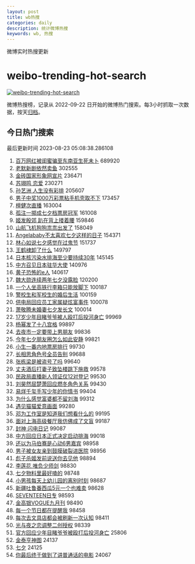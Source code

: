 ```yaml
---
layout: post
title: wb热搜
categories: daily
description: 统计微博热搜
keywords: wb, 热搜
---
```


微博实时热搜更新

# weibo-trending-hot-search

[![weibo-trending-hot-search](https://github.com/ameizi/weibo-trending-hot-search/actions/workflows/ci.yml/badge.svg)](https://github.com/ameizi/weibo-trending-hot-search/actions/workflows/ci.yml)

微博热搜榜，记录从 2022-09-22 日开始的微博热门搜索。每3小时抓取一次数据，按天[归档](./archives)。

## 今日热门搜索

<!-- BEGIN --> 
最后更新时间 2023-08-23 05:08:38.286108 
1. [百万网红被闺蜜骗至东南亚生死未卜](https://s.weibo.com/weibo?q=%23%E7%99%BE%E4%B8%87%E7%BD%91%E7%BA%A2%E8%A2%AB%E9%97%BA%E8%9C%9C%E9%AA%97%E8%87%B3%E4%B8%9C%E5%8D%97%E4%BA%9A%E7%94%9F%E6%AD%BB%E6%9C%AA%E5%8D%9C%23&t=31&band_rank=1&Refer=top) 689920
1. [老默新剧依然卖鱼](https://s.weibo.com/weibo?q=%23%E8%80%81%E9%BB%98%E6%96%B0%E5%89%A7%E4%BE%9D%E7%84%B6%E5%8D%96%E9%B1%BC%23&t=31&band_rank=2&Refer=top) 302555
1. [金砖国家形象网宣片](https://s.weibo.com/weibo?q=%23%E9%87%91%E7%A0%96%E5%9B%BD%E5%AE%B6%E5%BD%A2%E8%B1%A1%E7%BD%91%E5%AE%A3%E7%89%87%23&t=31&band_rank=3&Refer=top) 236471
1. [苏翊鸣 恋爱](https://s.weibo.com/weibo?q=%E8%8B%8F%E7%BF%8A%E9%B8%A3%20%E6%81%8B%E7%88%B1&t=31&band_rank=4&Refer=top) 230271
1. [孙艺洲 人生没有彩排](https://s.weibo.com/weibo?q=%E5%AD%99%E8%89%BA%E6%B4%B2%20%E4%BA%BA%E7%94%9F%E6%B2%A1%E6%9C%89%E5%BD%A9%E6%8E%92&t=31&band_rank=5&Refer=top) 205607
1. [男子中奖1000万彩票粘手机壳取不下](https://s.weibo.com/weibo?q=%23%E7%94%B7%E5%AD%90%E4%B8%AD%E5%A5%961000%E4%B8%87%E5%BD%A9%E7%A5%A8%E7%B2%98%E6%89%8B%E6%9C%BA%E5%A3%B3%E5%8F%96%E4%B8%8D%E4%B8%8B%23&t=31&band_rank=6&Refer=top) 173457
1. [檀健次直播](https://s.weibo.com/weibo?q=%E6%AA%80%E5%81%A5%E6%AC%A1%E7%9B%B4%E6%92%AD&t=31&band_rank=7&Refer=top) 163004
1. [孤注一掷成七夕档票房冠军](https://s.weibo.com/weibo?q=%23%E5%AD%A4%E6%B3%A8%E4%B8%80%E6%8E%B7%E6%88%90%E4%B8%83%E5%A4%95%E6%A1%A3%E7%A5%A8%E6%88%BF%E5%86%A0%E5%86%9B%23&t=31&band_rank=8&Refer=top) 161008
1. [姬发殷郊 趴在背上搂着腰](https://s.weibo.com/weibo?q=%E5%A7%AC%E5%8F%91%E6%AE%B7%E9%83%8A%20%E8%B6%B4%E5%9C%A8%E8%83%8C%E4%B8%8A%E6%90%82%E7%9D%80%E8%85%B0&t=31&band_rank=9&Refer=top) 159846
1. [山航飞机狗狗祟祟出发了](https://s.weibo.com/weibo?q=%E5%B1%B1%E8%88%AA%E9%A3%9E%E6%9C%BA%E7%8B%97%E7%8B%97%E7%A5%9F%E7%A5%9F%E5%87%BA%E5%8F%91%E4%BA%86&t=31&band_rank=10&Refer=top) 158049
1. [Angelababy不太喜欢七夕这样的日子](https://s.weibo.com/weibo?q=%23Angelababy%E4%B8%8D%E5%A4%AA%E5%96%9C%E6%AC%A2%E4%B8%83%E5%A4%95%E8%BF%99%E6%A0%B7%E7%9A%84%E6%97%A5%E5%AD%90%23&t=31&band_rank=11&Refer=top) 154371
1. [林心如说七夕感觉在过鬼节](https://s.weibo.com/weibo?q=%23%E6%9E%97%E5%BF%83%E5%A6%82%E8%AF%B4%E4%B8%83%E5%A4%95%E6%84%9F%E8%A7%89%E5%9C%A8%E8%BF%87%E9%AC%BC%E8%8A%82%23&t=31&band_rank=12&Refer=top) 151737
1. [王鹤棣卸了什么](https://s.weibo.com/weibo?q=%23%E7%8E%8B%E9%B9%A4%E6%A3%A3%E5%8D%B8%E4%BA%86%E4%BB%80%E4%B9%88%23&t=31&band_rank=13&Refer=top) 149797
1. [日本核污染水排海至少要持续30年](https://s.weibo.com/weibo?q=%23%E6%97%A5%E6%9C%AC%E6%A0%B8%E6%B1%A1%E6%9F%93%E6%B0%B4%E6%8E%92%E6%B5%B7%E8%87%B3%E5%B0%91%E8%A6%81%E6%8C%81%E7%BB%AD30%E5%B9%B4%23&t=31&band_rank=14&Refer=top) 145145
1. [中方召见日本驻华大使](https://s.weibo.com/weibo?q=%23%E4%B8%AD%E6%96%B9%E5%8F%AC%E8%A7%81%E6%97%A5%E6%9C%AC%E9%A9%BB%E5%8D%8E%E5%A4%A7%E4%BD%BF%23&t=31&band_rank=15&Refer=top) 140976
1. [黄子恐怖的e人](https://s.weibo.com/weibo?q=%E9%BB%84%E5%AD%90%E6%81%90%E6%80%96%E7%9A%84e%E4%BA%BA&t=31&band_rank=16&Refer=top) 140617
1. [魏大勋连续两年七夕没露脸](https://s.weibo.com/weibo?q=%23%E9%AD%8F%E5%A4%A7%E5%8B%8B%E8%BF%9E%E7%BB%AD%E4%B8%A4%E5%B9%B4%E4%B8%83%E5%A4%95%E6%B2%A1%E9%9C%B2%E8%84%B8%23&t=31&band_rank=17&Refer=top) 120200
1. [一个人坐高铁行李箱只能放脚下](https://s.weibo.com/weibo?q=%23%E4%B8%80%E4%B8%AA%E4%BA%BA%E5%9D%90%E9%AB%98%E9%93%81%E8%A1%8C%E6%9D%8E%E7%AE%B1%E5%8F%AA%E8%83%BD%E6%94%BE%E8%84%9A%E4%B8%8B%23&t=31&band_rank=18&Refer=top) 100187
1. [警校生和军校生的婚后生活](https://s.weibo.com/weibo?q=%E8%AD%A6%E6%A0%A1%E7%94%9F%E5%92%8C%E5%86%9B%E6%A0%A1%E7%94%9F%E7%9A%84%E5%A9%9A%E5%90%8E%E7%94%9F%E6%B4%BB&t=31&band_rank=19&Refer=top) 100159
1. [供电局回应员工家属疑炫富事件](https://s.weibo.com/weibo?q=%23%E4%BE%9B%E7%94%B5%E5%B1%80%E5%9B%9E%E5%BA%94%E5%91%98%E5%B7%A5%E5%AE%B6%E5%B1%9E%E7%96%91%E7%82%AB%E5%AF%8C%E4%BA%8B%E4%BB%B6%23&t=31&band_rank=20&Refer=top) 100078
1. [萧敬腾未婚妻七夕发长文](https://s.weibo.com/weibo?q=%E8%90%A7%E6%95%AC%E8%85%BE%E6%9C%AA%E5%A9%9A%E5%A6%BB%E4%B8%83%E5%A4%95%E5%8F%91%E9%95%BF%E6%96%87&t=31&band_rank=21&Refer=top) 100014
1. [17岁少年目睹爷爷被人殴打后投河身亡](https://s.weibo.com/weibo?q=%2317%E5%B2%81%E5%B0%91%E5%B9%B4%E7%9B%AE%E7%9D%B9%E7%88%B7%E7%88%B7%E8%A2%AB%E4%BA%BA%E6%AE%B4%E6%89%93%E5%90%8E%E6%8A%95%E6%B2%B3%E8%BA%AB%E4%BA%A1%23&t=31&band_rank=22&Refer=top) 99969
1. [杨幂发了十八宫格](https://s.weibo.com/weibo?q=%23%E6%9D%A8%E5%B9%82%E5%8F%91%E4%BA%86%E5%8D%81%E5%85%AB%E5%AE%AB%E6%A0%BC%23&t=31&band_rank=23&Refer=top) 99897
1. [去夜市一定要带上男朋友](https://s.weibo.com/weibo?q=%23%E5%8E%BB%E5%A4%9C%E5%B8%82%E4%B8%80%E5%AE%9A%E8%A6%81%E5%B8%A6%E4%B8%8A%E7%94%B7%E6%9C%8B%E5%8F%8B%23&t=31&band_rank=24&Refer=top) 99836
1. [今年七夕朋友圈怎么如此安静](https://s.weibo.com/weibo?q=%23%E4%BB%8A%E5%B9%B4%E4%B8%83%E5%A4%95%E6%9C%8B%E5%8F%8B%E5%9C%88%E6%80%8E%E4%B9%88%E5%A6%82%E6%AD%A4%E5%AE%89%E9%9D%99%23&t=31&band_rank=25&Refer=top) 99821
1. [小生一番内地票房排行](https://s.weibo.com/weibo?q=%E5%B0%8F%E7%94%9F%E4%B8%80%E7%95%AA%E5%86%85%E5%9C%B0%E7%A5%A8%E6%88%BF%E6%8E%92%E8%A1%8C&t=31&band_rank=26&Refer=top) 99730
1. [长相思角色号全员告别](https://s.weibo.com/weibo?q=%23%E9%95%BF%E7%9B%B8%E6%80%9D%E8%A7%92%E8%89%B2%E5%8F%B7%E5%85%A8%E5%91%98%E5%91%8A%E5%88%AB%23&t=31&band_rank=27&Refer=top) 99688
1. [张栋梁是被盗号了吗](https://s.weibo.com/weibo?q=%23%E5%BC%A0%E6%A0%8B%E6%A2%81%E6%98%AF%E8%A2%AB%E7%9B%97%E5%8F%B7%E4%BA%86%E5%90%97%23&t=31&band_rank=28&Refer=top) 99640
1. [丈夫酒后打妻子致坠楼跳下施救](https://s.weibo.com/weibo?q=%23%E4%B8%88%E5%A4%AB%E9%85%92%E5%90%8E%E6%89%93%E5%A6%BB%E5%AD%90%E8%87%B4%E5%9D%A0%E6%A5%BC%E8%B7%B3%E4%B8%8B%E6%96%BD%E6%95%91%23&t=31&band_rank=29&Refer=top) 99578
1. [民政局直播新人领证仅12对登记](https://s.weibo.com/weibo?q=%23%E6%B0%91%E6%94%BF%E5%B1%80%E7%9B%B4%E6%92%AD%E6%96%B0%E4%BA%BA%E9%A2%86%E8%AF%81%E4%BB%8512%E5%AF%B9%E7%99%BB%E8%AE%B0%23&t=31&band_rank=30&Refer=top) 99530
1. [刘昊然屈楚萧回应燃冬角色关系](https://s.weibo.com/weibo?q=%23%E5%88%98%E6%98%8A%E7%84%B6%E5%B1%88%E6%A5%9A%E8%90%A7%E5%9B%9E%E5%BA%94%E7%87%83%E5%86%AC%E8%A7%92%E8%89%B2%E5%85%B3%E7%B3%BB%23&t=31&band_rank=31&Refer=top) 99430
1. [易烊千玺手写少年的你情书](https://s.weibo.com/weibo?q=%23%E6%98%93%E7%83%8A%E5%8D%83%E7%8E%BA%E6%89%8B%E5%86%99%E5%B0%91%E5%B9%B4%E7%9A%84%E4%BD%A0%E6%83%85%E4%B9%A6%23&t=31&band_rank=32&Refer=top) 99404
1. [为什么感觉富婆都不留刘海](https://s.weibo.com/weibo?q=%23%E4%B8%BA%E4%BB%80%E4%B9%88%E6%84%9F%E8%A7%89%E5%AF%8C%E5%A9%86%E9%83%BD%E4%B8%8D%E7%95%99%E5%88%98%E6%B5%B7%23&t=31&band_rank=33&Refer=top) 99312
1. [遇见猫猫爱意画面](https://s.weibo.com/weibo?q=%E9%81%87%E8%A7%81%E7%8C%AB%E7%8C%AB%E7%88%B1%E6%84%8F%E7%94%BB%E9%9D%A2&t=31&band_rank=34&Refer=top) 99280
1. [邓为工作室是知道我们想看什么的](https://s.weibo.com/weibo?q=%23%E9%82%93%E4%B8%BA%E5%B7%A5%E4%BD%9C%E5%AE%A4%E6%98%AF%E7%9F%A5%E9%81%93%E6%88%91%E4%BB%AC%E6%83%B3%E7%9C%8B%E4%BB%80%E4%B9%88%E7%9A%84%23&t=31&band_rank=35&Refer=top) 99195
1. [面对上海高级餐厅我仿佛成了文盲](https://s.weibo.com/weibo?q=%E9%9D%A2%E5%AF%B9%E4%B8%8A%E6%B5%B7%E9%AB%98%E7%BA%A7%E9%A4%90%E5%8E%85%E6%88%91%E4%BB%BF%E4%BD%9B%E6%88%90%E4%BA%86%E6%96%87%E7%9B%B2&t=31&band_rank=36&Refer=top) 99187
1. [封神 闪电日记](https://s.weibo.com/weibo?q=%E5%B0%81%E7%A5%9E%20%E9%97%AA%E7%94%B5%E6%97%A5%E8%AE%B0&t=31&band_rank=37&Refer=top) 99087
1. [中方回应日本正式决定启动排海](https://s.weibo.com/weibo?q=%23%E4%B8%AD%E6%96%B9%E5%9B%9E%E5%BA%94%E6%97%A5%E6%9C%AC%E6%AD%A3%E5%BC%8F%E5%86%B3%E5%AE%9A%E5%90%AF%E5%8A%A8%E6%8E%92%E6%B5%B7%23&t=31&band_rank=38&Refer=top) 99018
1. [还以为马伯骞是心动6男嘉宾](https://s.weibo.com/weibo?q=%23%E8%BF%98%E4%BB%A5%E4%B8%BA%E9%A9%AC%E4%BC%AF%E9%AA%9E%E6%98%AF%E5%BF%83%E5%8A%A86%E7%94%B7%E5%98%89%E5%AE%BE%23&t=31&band_rank=39&Refer=top) 98958
1. [男子被女友亲到鼓膜破裂进医院](https://s.weibo.com/weibo?q=%23%E7%94%B7%E5%AD%90%E8%A2%AB%E5%A5%B3%E5%8F%8B%E4%BA%B2%E5%88%B0%E9%BC%93%E8%86%9C%E7%A0%B4%E8%A3%82%E8%BF%9B%E5%8C%BB%E9%99%A2%23&t=31&band_rank=40&Refer=top) 98956
1. [彪子杀姬发前说送你去见他](https://s.weibo.com/weibo?q=%E5%BD%AA%E5%AD%90%E6%9D%80%E5%A7%AC%E5%8F%91%E5%89%8D%E8%AF%B4%E9%80%81%E4%BD%A0%E5%8E%BB%E8%A7%81%E4%BB%96&t=31&band_rank=41&Refer=top) 98894
1. [李莲花 唯负少师剑](https://s.weibo.com/weibo?q=%E6%9D%8E%E8%8E%B2%E8%8A%B1%20%E5%94%AF%E8%B4%9F%E5%B0%91%E5%B8%88%E5%89%91&t=31&band_rank=42&Refer=top) 98830
1. [七夕物料里最好嗑的](https://s.weibo.com/weibo?q=%E4%B8%83%E5%A4%95%E7%89%A9%E6%96%99%E9%87%8C%E6%9C%80%E5%A5%BD%E5%97%91%E7%9A%84&t=31&band_rank=43&Refer=top) 98748
1. [小男孩每天上幼儿园的离别时刻](https://s.weibo.com/weibo?q=%E5%B0%8F%E7%94%B7%E5%AD%A9%E6%AF%8F%E5%A4%A9%E4%B8%8A%E5%B9%BC%E5%84%BF%E5%9B%AD%E7%9A%84%E7%A6%BB%E5%88%AB%E6%97%B6%E5%88%BB&t=31&band_rank=44&Refer=top) 98687
1. [新疆吐鲁番西瓜5元一个也难卖](https://s.weibo.com/weibo?q=%E6%96%B0%E7%96%86%E5%90%90%E9%B2%81%E7%95%AA%E8%A5%BF%E7%93%9C5%E5%85%83%E4%B8%80%E4%B8%AA%E4%B9%9F%E9%9A%BE%E5%8D%96&t=31&band_rank=45&Refer=top) 98628
1. [SEVENTEEN日专](https://s.weibo.com/weibo?q=SEVENTEEN%E6%97%A5%E4%B8%93&t=31&band_rank=46&Refer=top) 98593
1. [金高银VOGUE九月刊](https://s.weibo.com/weibo?q=%23%E9%87%91%E9%AB%98%E9%93%B6VOGUE%E4%B9%9D%E6%9C%88%E5%88%8A%23&t=31&band_rank=47&Refer=top) 98490
1. [每一个节日都在提醒我](https://s.weibo.com/weibo?q=%E6%AF%8F%E4%B8%80%E4%B8%AA%E8%8A%82%E6%97%A5%E9%83%BD%E5%9C%A8%E6%8F%90%E9%86%92%E6%88%91&t=31&band_rank=48&Refer=top) 98458
1. [每次去文具店都会被刷新一次认知](https://s.weibo.com/weibo?q=%E6%AF%8F%E6%AC%A1%E5%8E%BB%E6%96%87%E5%85%B7%E5%BA%97%E9%83%BD%E4%BC%9A%E8%A2%AB%E5%88%B7%E6%96%B0%E4%B8%80%E6%AC%A1%E8%AE%A4%E7%9F%A5&t=31&band_rank=49&Refer=top) 98411
1. [光与夜之恋调整二创授权](https://s.weibo.com/weibo?q=%E5%85%89%E4%B8%8E%E5%A4%9C%E4%B9%8B%E6%81%8B%E8%B0%83%E6%95%B4%E4%BA%8C%E5%88%9B%E6%8E%88%E6%9D%83&t=31&band_rank=50&Refer=top) 98339
1. [官方回应少年目睹爷爷被殴打后投河身亡](https://s.weibo.com/weibo?q=%23%E5%AE%98%E6%96%B9%E5%9B%9E%E5%BA%94%E5%B0%91%E5%B9%B4%E7%9B%AE%E7%9D%B9%E7%88%B7%E7%88%B7%E8%A2%AB%E6%AE%B4%E6%89%93%E5%90%8E%E6%8A%95%E6%B2%B3%E8%BA%AB%E4%BA%A1%23&t=31&band_rank=35&Refer=top) 25806
1. [金泰亨神图](https://s.weibo.com/weibo?q=%23%E9%87%91%E6%B3%B0%E4%BA%A8%E7%A5%9E%E5%9B%BE%23&t=31&band_rank=37&Refer=top) 24137
1. [七夕](https://s.weibo.com/weibo?q=%E4%B8%83%E5%A4%95&t=31&band_rank=39&Refer=top) 24125
1. [你最后终于做到了讲普通话的电影](https://s.weibo.com/weibo?q=%E4%BD%A0%E6%9C%80%E5%90%8E%E7%BB%88%E4%BA%8E%E5%81%9A%E5%88%B0%E4%BA%86%E8%AE%B2%E6%99%AE%E9%80%9A%E8%AF%9D%E7%9A%84%E7%94%B5%E5%BD%B1&t=31&band_rank=47&Refer=top) 24067
<!-- END -->
